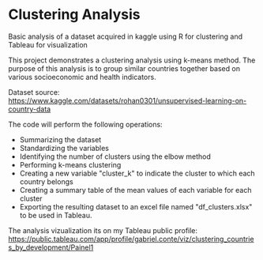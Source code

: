 # Clustering Analysis

Basic analysis of a dataset acquired in kaggle using R for clustering and Tableau for visualization

This project demonstrates a clustering analysis using k-means method. The purpose of this analysis is to group similar countries together based on various socioeconomic and health indicators.

Dataset source: https://www.kaggle.com/datasets/rohan0301/unsupervised-learning-on-country-data

The code will perform the following operations:
- Summarizing the dataset
- Standardizing the variables
- Identifying the number of clusters using the elbow method
- Performing k-means clustering
- Creating a new variable "cluster_k" to indicate the cluster to which each country belongs
- Creating a summary table of the mean values of each variable for each cluster
- Exporting the resulting dataset to an excel file named "df_clusters.xlsx" to be used in Tableau.

The analysis vizualization its on my Tableau public profile: https://public.tableau.com/app/profile/gabriel.conte/viz/clustering_countries_by_development/Painel1
